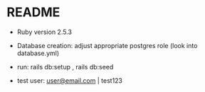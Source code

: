 # README

* Ruby version 2.5.3

* Database creation: adjust appropriate postgres role (look into database.yml)  

* run: rails db:setup , rails db:seed

* test user: user@email.com | test123  

